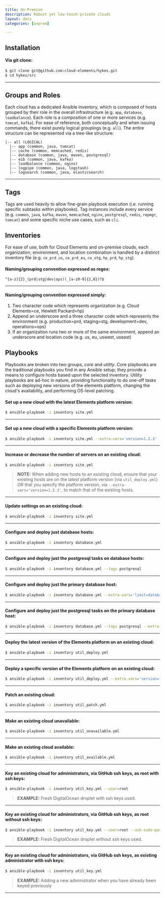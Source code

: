 ```yaml
---
title: On-Premise
description: Robust yet low-touch private clouds
layout: docs
categories: [onprem]

---
```


## Installation

#### Via git clone:

```bash
$ git clone git@github.com:cloud-elements/hykes.git
$ cd hykes/src
```

---

## Groups and Roles

Each cloud has a dedicated Ansible inventory, which is composed of hosts grouped by their role in
the overall infrastructure (e.g. `app`, `database`, `loadbalance`). Each role is a composition of
one or more services (e.g. `tomcat`, `kafka`). For ease of reference, both conceptually and when
issuing commands, there exist purely logical groupings (e.g. `all`). The entire structure can
be represented via a tree-like structure:

```
|-- all (LOGICAL)
  |-- app (common, java, tomcat)
  |-- cache (common, memcached, redis)
  |-- database (common, java, maven, postgresql)
  |-- eib (common, java, kafka)
  |-- loadbalance (common, nginx)
  |-- logpipe (common, java, logstash)
  |-- logsearch (common, java, elasticsearch)
```

---

## Tags

Tags are used heavily to allow fine-grain playbook execution (i.e. running specific subtasks within
playbooks). Tag instances include every service (e.g. `common`, `java`, `kafka`, `maven`,
`memcached`, `nginx`, `postgresql`, `redis`, `repmgr`, `tomcat`) and some specific niche use cases,
such as `cli`.

## Inventories

For ease of use, both for Cloud Elements and on-premise clouds, each organization, environment, and
location combination is handled by a distinct inventory file (e.g. `ce_prd_us`, `ce_prd_eu`,
`ce_stg`, `hp_prd`, `hp_stg`).

#### Naming/grouping convention expressed as regex:

```
^[a-z]{2}_(prd|stg|dev|ops)(_[a-z0-9]{2,8})?$
```

---

#### Naming/grouping convention expressed simply:

1. Two character code which represents organization (e.g. Cloud Elements=ce, Hewlett Packard=hp)
2. Append an underscore and a three character code which represents the environment (e.g.
production=prd, staging=stg, development=dev, operations=ops)
3. If an organization runs two or more of the same environment, append an underscore and location
code (e.g. us, eu, uswest, useast)

## Playbooks

Playbooks are broken into two groups, _core_ and _utility_. Core playbooks are the traditional
playbooks you find in any Ansible setup; they provide a means to configure hosts based upon the
selected inventory. Utility playbooks are ad-hoc in nature, providing functionality to do one-off
tasks such as deploying new versions of the elements platform, changing the cloud's availability,
and performing OS-level patching.

#### Set up a new cloud with the latest Elements platform version:
```bash
$ ansible-playbook -i inventory site.yml
```

---

#### Set up a new cloud with a specific Elements platform version:

```bash
$ ansible-playbook -i inventory site.yml --extra-vars='version=1.2.3'
```

---

#### Increase or decrease the number of servers on an existing cloud:
```bash
$ ansible-playbook -i inventory site.yml
```

> __NOTE:__ When adding new hosts to an existing cloud, ensure that your existing hosts are on the
latest platform version (via `util_deploy.yml`) OR that you specify the platform version, via
`--extra-vars='version=1.2.3'`, to match that of the existing hosts.

---

#### Update settings on an existing cloud:
```bash
$ ansible-playbook -i inventory site.yml
```

---

#### Configure and deploy just database hosts:

```bash
$ ansible-playbook -i inventory database.yml
```

---

#### Configure and deploy just the postgresql tasks on database hosts:

```bash
$ ansible-playbook -i inventory database.yml --tags postgresql
```

---

#### Configure and deploy just the primary database host:

```bash
$ ansible-playbook -i inventory database.yml --extra-vars='limit=database[0]'
```

---

#### Configure and deploy just the postgresql tasks on the primary database host:

```bash
$ ansible-playbook -i inventory database.yml --tags postgresql --extra-vars='limit=database[0]'
```

---

#### Deploy the latest version of the Elements platform on an existing cloud:

```bash
$ ansible-playbook -i inventory util_deploy.yml
```

---

#### Deploy a specific version of the Elements platform on an existing cloud:

```bash
$ ansible-playbook -i inventory util_deploy.yml --extra-vars='version=1.2.3'
```

---

#### Patch an existing cloud:

```bash
$ ansible-playbook -i inventory util_patch.yml
```

---

#### Make an existing cloud unavailable:

```bash
$ ansible-playbook -i inventory util_unavailable.yml
```

---

#### Make an existing cloud available:

```bash
$ ansible-playbook -i inventory util_available.yml
```

---

#### Key an existing cloud for administrators, via GitHub ssh keys, as root with ssh keys:

```bash
$ ansible-playbook -i inventory util_key.yml --user=root
```

> __EXAMPLE:__ Fresh DigitalOcean droplet with ssh keys used.

---

#### Key an existing cloud for administrators, via GitHub ssh keys, as root without ssh keys:

```bash
$ ansible-playbook -i inventory util_key.yml --user=root --ask-sudo-pass --ask-pass
```

> __EXAMPLE:__ Fresh DigitalOcean droplet without ssh keys used.

---

#### Key an existing cloud for administrators, via GitHub ssh keys, as existing administrator with ssh keys:

```bash
$ ansible-playbook -i inventory util_key.yml
```

> __EXAMPLE:__ Adding a new administrator when you have already been keyed previously

---
